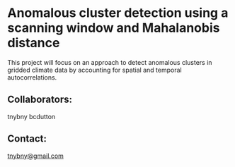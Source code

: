 # Anomalous cluster detection using a scanning window and Mahalanobis distance

This project will focus on an approach to detect anomalous clusters in gridded climate data by accounting for spatial and temporal autocorrelations.

## Collaborators:
tnybny
bcdutton

## Contact:
tnybny@gmail.com
